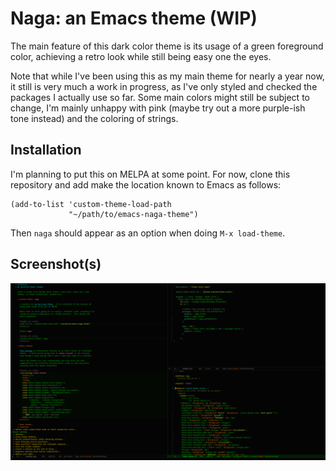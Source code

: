 # Naga: an Emacs theme (WIP)

The main feature of this dark color theme is its usage of a green
foreground color, achieving a retro look while still being easy one
the eyes.

Note that while I've been using this as my main theme for nearly a
year now, it still is very much a work in progress, as I've only
styled and checked the packages I actually use so far.  Some main
colors might still be subject to change, I'm mainly unhappy with pink
(maybe try out a more purple-ish tone instead) and the coloring of
strings.

## Installation

I'm planning to put this on MELPA at some point.  For now, clone this
repository and add make the location known to Emacs as follows:

```elisp
(add-to-list 'custom-theme-load-path
             "~/path/to/emacs-naga-theme")
```

Then `naga` should appear as an option when doing `M-x load-theme`.

## Screenshot(s)

![A screenshot of the naga theme, showing org-mode, nix-mode, and some Emacs Lisp](./images/emacs_org_el_nix.png)
